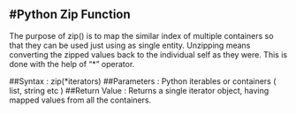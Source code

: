 #Python Zip Function
---

The purpose of zip() is to map the similar index of multiple containers so that they can be used just using as single entity.
Unzipping means converting the zipped values back to the individual self as they were. This is done with the help of “*” operator.


##Syntax : 
zip(*iterators)
##Parameters : 
Python iterables or containers ( list, string etc )
##Return Value : 
Returns a single iterator object, having mapped values from all the
containers.